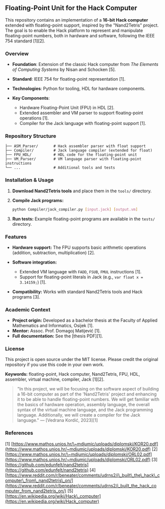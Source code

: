 ## Floating-Point Unit for the Hack Computer

This repository contains an implementation of a **16-bit Hack computer** extended with floating-point support, inspired by the "Nand2Tetris" project. The goal is to enable the Hack platform to represent and manipulate floating-point numbers, both in hardware and software, following the IEEE 754 standard \[1]\[2].


### Overview

* **Foundation**: Extension of the classic Hack computer from *The Elements of Computing Systems* by Nisan and Schocken \[5].
* **Standard**: IEEE 754 for floating-point representation \[1].
* **Technologies**: Python for tooling, HDL for hardware components.
* **Key Components**:

  * Hardware Floating-Point Unit (FPU) in HDL \[2].
  * Extended assembler and VM parser to support floating-point operations \[1].
  * Compiler for the Jack language with floating-point support \[1].


### Repository Structure

```
├── ASM_Parser/       # Hack assembler parser with float support
├── Compiler/         # Jack language compiler (extended for float)
├── FPU_HDL/          # HDL code for the floating-point unit
├── VM_Parser/        # VM language parser with floating-point instructions
└── ...               # Additional tools and tests
```


### Installation & Usage

1. **Download Nand2Tetris tools** and place them in the `tools/` directory.
2. **Compile Jack programs:**

   ```bash
   python Compiler/jack_compiler.py [input.jack] [output.vm]
   ```
3. **Run tests:**
   Example floating-point programs are available in the `tests/` directory.


### Features

* **Hardware support:** The FPU supports basic arithmetic operations (addition, subtraction, multiplication) \[2].
* **Software integration:**

  * Extended VM language with `FADD`, `FSUB`, `FMUL` instructions \[1].
  * Support for floating-point literals in Jack (e.g., `var float x = 3.14159;`) \[1].
* **Compatibility:** Works with standard Nand2Tetris tools and Hack programs \[3].


### Academic Context

* **Project origin:** Developed as a bachelor thesis at the Faculty of Applied Mathematics and Informatics, Osijek \[1].
* **Mentor:** Assoc. Prof. Domagoj Matijević \[1].
* **Full documentation:** See the \[thesis PDF]\[1].


### License

This project is open source under the MIT license. Please credit the original repository if you use this code in your own work.


**Keywords:** floating-point, Hack computer, Nand2Tetris, FPU, HDL, assembler, virtual machine, compiler, Jack \[1]\[2].


> "In this project, we will be focusing on the software aspect of building a 16-bit computer as part of the 'Nand2Tetris' project and enhancing it to be able to handle floating-point numbers. We will get familiar with the basics of hardware operation, assembly language, the overall syntax of the virtual machine language, and the Jack programming language. Additionally, we will create a compiler for the Jack language."
> — \[Vedrana Kordić, 2023]\[1]


### References

\[1] [https://www.mathos.unios.hr/\~mdjumic/uploads/diplomski/KOR20.pdf](https://www.mathos.unios.hr/~mdjumic/uploads/diplomski/KOR20.pdf)
\[2] [https://www.mathos.unios.hr/\~mdjumic/uploads/diplomski/ORL02.pdf](https://www.mathos.unios.hr/~mdjumic/uploads/diplomski/ORL02.pdf)
\[3] [https://github.com/edunfelt/nand2tetris](https://github.com/edunfelt/nand2tetris)
\[4] [https://www.reddit.com/r/beneater/comments/udrns2/i\_built\_the\_hack\_computer\_from\_nand2tetris\_on/](https://www.reddit.com/r/beneater/comments/udrns2/i_built_the_hack_computer_from_nand2tetris_on/)
\[5] [https://en.wikipedia.org/wiki/Hack\_computer](https://en.wikipedia.org/wiki/Hack_computer)

